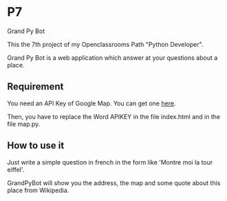 # P7

Grand Py Bot

This the 7th project of my Openclassrooms Path "Python Developer".

Grand Py Bot is a web application which answer at your questions about a place.

## Requirement

You need an API Key of Google Map. You can get one [here](https://cloud.google.com/maps-platform/).

Then, you have to replace the Word APIKEY in the file index.html and in the file map.py.

## How to use it

Just write a simple question in french in the form like 'Montre moi la tour eiffel'.

GrandPyBot will show you the address, the map and some quote about this place from Wikipedia.